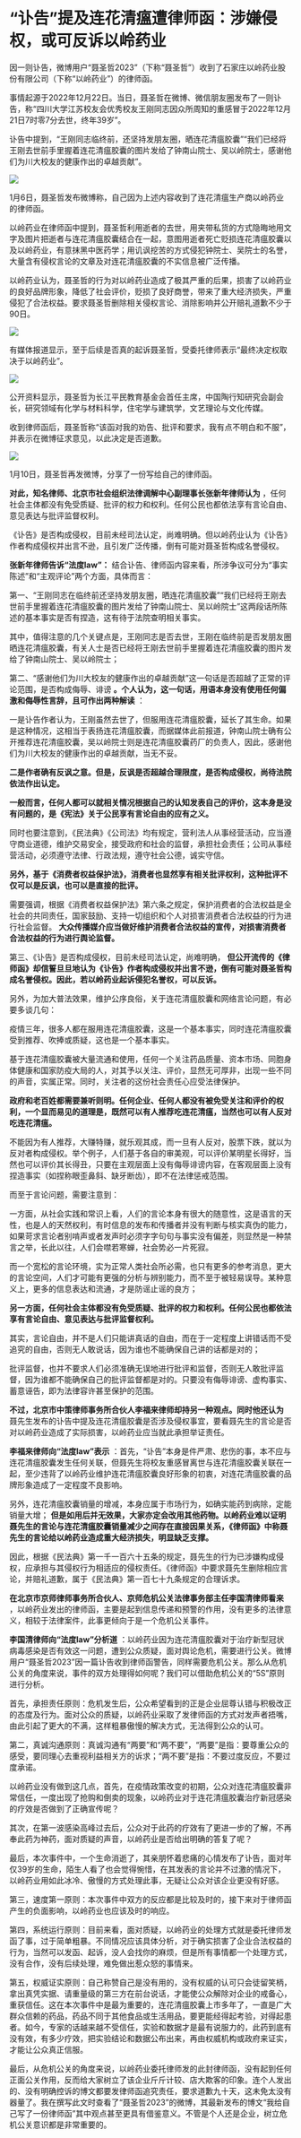# “讣告”提及连花清瘟遭律师函：涉嫌侵权，或可反诉以岭药业

因一则讣告，微博用户“聂圣哲2023”（下称“聂圣哲”）收到了石家庄以岭药业股份有限公司（下称“以岭药业”）的律师函。

事情起源于2022年12月22日。当日，聂圣哲在微博、微信朋友圈发布了一则讣告，称“四川大学江苏校友会优秀校友王刚同志因众所周知的重感冒于2022年12月21日7时零7分去世，终年39岁”。

讣告中提到，“王刚同志临终前，还坚持发朋友圈，晒连花清瘟胶囊”“我们已经将王刚去世前手里握着连花清瘟胶囊的图片发给了钟南山院士、吴以岭院士，感谢他们为川大校友的健康作出的卓越贡献”。

![](https://inews.gtimg.com/newsapp_bt/0/15605197619/1000)

1月6日，聂圣哲发布微博称，自己因为上述内容收到了连花清瘟生产商以岭药业的律师函。

以岭药业在律师函中提到，聂圣哲利用逝者的去世，用夹带私货的方式隐晦地用文字及图片把逝者与连花清瘟胶囊结合在一起，意图用逝者死亡贬损连花清瘟胶囊以及以岭药业，有意抹黑中医药学；用讥讽挖苦的方式侵犯钟院士、吴院士的名誉，大量含有侵权言论的文章及对连花清瘟胶囊的不实信息被广泛传播。

以岭药业认为，聂圣哲的行为对以岭药业造成了极其严重的后果，损害了以岭药业的良好品牌形象，降低了社会评价，贬损了良好商誉，带来了重大经济损失，严重侵犯了合法权益。要求聂圣哲删除相关侵权言论、消除影响并公开赔礼道歉不少于90日。

![](https://inews.gtimg.com/newsapp_bt/0/15605197616/1000)

有媒体报道显示，至于后续是否真的起诉聂圣哲，受委托律师表示“最终决定权取决于以岭药业”。

![](https://inews.gtimg.com/newsapp_bt/0/15605197607/1000)

公开资料显示，聂圣哲为长江平民教育基金会首任主席，中国陶行知研究会副会长，研究领域有化学与材料科学，住宅学与建筑学，文艺理论与文化传媒。

收到律师函后，聂圣哲称“该函对我的劝告、批评和要求，我有点不明白和不服”，并表示在微博征求意见，以此决定是否道歉。

![](https://inews.gtimg.com/newsapp_bt/0/15605197604/1000)

1月10日，聂圣哲再发微博，分享了一份写给自己的律师函。

**对此，知名律师、北京市社会组织法律调解中心副理事长张新年律师认为**
，任何社会主体都没有免受质疑、批评的权力和权利。任何公民也都依法享有言论自由、意见表达与批评监督权利。

《讣告》是否构成侵权，目前未经司法认定，尚难明确。但以岭药业认为《讣告》作者构成侵权并出言不逊，且引发广泛传播，倒有可能对聂圣哲构成名誉侵权。

**张新年律师告诉“法度law”：** 结合讣告、律师函内容来看，所涉争议可分为“事实陈述”和“主观评论”两个方面，具体而言：

第一、“王刚同志在临终前还坚持发朋友圈，晒连花清瘟胶囊”“我们已经将王刚去世前手里握着连花清瘟胶囊的图片发给了钟南山院士、吴以岭院士”这两段话所陈述的基本事实是否有捏造，这有待于法院查明相关事实。

其中，值得注意的几个关键点是，王刚同志是否去世，王刚在临终前是否发朋友圈晒连花清瘟胶囊，有关人士是否已经将王刚去世前手里握着连花清瘟胶囊的图片发给了钟南山院士、吴以岭院士；

第二、“感谢他们为川大校友的健康作出的卓越贡献”这一句话是否超越了正常的评论范围，是否构成侮辱、诽谤
**。个人认为，这一句话，用语本身没有使用任何偏激和侮辱性言辞，且可作出两种解读** ：

一是讣告作者认为，王刚虽然去世了，但服用连花清瘟胶囊，延长了其生命。如果是这种情况，这相当于表扬连花清瘟胶囊，而据媒体此前报道，钟南山院士确有公开推荐连花清瘟胶囊，吴以岭院士则是连花清瘟胶囊药厂的负责人，因此，感谢他们为川大校友的健康作出的卓越贡献，当无不妥。

**二是作者确有反讽之意。但是，反讽是否超越合理限度，是否构成侵权，尚待法院依法作出认定。**

**一般而言，任何人都可以就相关情况根据自己的认知发表自己的评价，这本身是没有问题的，是《宪法》关于公民享有言论自由的应有之义。**

同时也要注意到，《民法典》《公司法》均有规定，营利法人从事经营活动，应当遵守商业道德，维护交易安全，接受政府和社会的监督，承担社会责任；公司从事经营活动，必须遵守法律、行政法规，遵守社会公德，诚实守信。

**另外，基于《消费者权益保护法》，消费者也显然享有相关批评权利，这种批评不仅可以是反讽，也可以是直接的批评。**

需要强调，根据《消费者权益保护法》第六条之规定，保护消费者的合法权益是全社会的共同责任，国家鼓励、支持一切组织和个人对损害消费者合法权益的行为进行社会监督。
**大众传播媒介应当做好维护消费者合法权益的宣传，对损害消费者合法权益的行为进行舆论监督。**

第三、《讣告》是否构成侵权，目前未经司法认定，尚难明确，
**但公开流传的《律师函》却信誓旦旦地认为《讣告》作者构成侵权并出言不逊，倒有可能对聂圣哲构成名誉侵权。因此，若以岭药业起诉侵犯名誉权，可以反诉。**

另外，为加大普法效果，维护公序良俗，关于连花清瘟胶囊和网络言论问题，有必要多谈几句：

疫情三年，很多人都在服用连花清瘟胶囊，这是一个基本事实，同时连花清瘟胶囊受到推荐、吹捧或质疑，这也是一个基本事实。

基于连花清瘟胶囊被大量流通和使用，任何一个关注药品质量、资本市场、同胞身体健康和国家防疫大局的人，对其予以关注、评价，显然无可厚非，出现一些不同的声音，实属正常。同时，关注者的这份社会责任心应受法律保护。

**政府和老百姓都需要兼听则明。任何企业、任何人都没有被免受关注和评价的权利，一个显而易见的道理是，既然可以有人推荐吃连花清瘟，当然也可以有人反对吃连花清瘟。**

不能因为有人推荐，大赚特赚，就乐观其成，而一旦有人反对，股票下跌，就以为反对者构成侵权。举个例子，人们基于各自的审美观，可以评价某明星长得好，当然也可以评价其长得丑，只要在主观层面上没有侮辱诽谤内容，在客观层面上没有捏造事实（如捏称眼歪鼻斜、缺牙断齿），即不在法律惩戒范围。

而至于言论问题，需要注意到：

一方面，从社会实践和常识上看，人们的言论本身有很大的随意性，这是语言的天性，也是人的天然权利，有时信息的发布和传播者并没有判断与核实真伪的能力，如果苛求言论者别啃声或者发声时必须字字句句与事实没有偏差，则显然是一种禁言之举，长此以往，人们会噤若寒蝉，社会势必一片死寂。

而一个宽松的言论环境，实为正常人类社会所必需，也只有更多的参考消息，更大的言论空间，人们才可能有更强的分析与辨别能力，而不至于被轻易误导。某种意义上，更多的信息表达和流通，才是防谣止谣的良方；

**另一方面，任何社会主体都没有免受质疑、批评的权力和权利。任何公民也都依法享有言论自由、意见表达与批评监督权利。**

其实，言论自由，并不是人们只能讲真话的自由，而在于一定程度上讲错话而不受追究的自由，否则无人敢说话，因为谁也不能确保自己讲的话都是对的；

批评监督，也并不要求人们必须准确无误地进行批评和监督，否则无人敢批评监督，因为谁都不能确保自己的批评监督都是对的。只要没有侮辱诽谤、虚构事实、蓄意诬告，即为法律容许甚至保护的范围。

**不过，北京市中策律师事务所合伙人李福来律师却持另一种观点。同时他还认为**
聂先生发布的讣告中提及连花清瘟胶囊是否涉及侵权事宜，要看聂先生的言论是否对以岭药业造成了实际损害，以岭药业应当就此承担举证责任。

**李福来律师向“法度law”表示**
：首先，“讣告”本身是件严肃、悲伤的事，本不应与连花清瘟胶囊发生任何关联，但聂先生将校友重感冒离世与连花清瘟胶囊关联在一起，至少违背了以岭药业维护连花清瘟胶囊良好形象的初衷，对连花清瘟胶囊的品牌形象造成了一定程度不良影响。

另外，连花清瘟胶囊销量的增减，本身应属于市场行为，如确实能药到病除，定能销量大增；
**但是如用后并无效果，大家亦定会改用其他药物。以岭药业难以证明聂先生的言论与连花清瘟胶囊销量减少之间存在直接因果关系，《律师函》中称聂先生的言论给以岭药业造成重大经济损失，明显缺乏支撑。**

因此，根据《民法典》第一千一百六十五条的规定，聂先生的行为已涉嫌构成侵权，应承担与其侵权行为相适应的侵权责任。《律师函》中要求聂先生删除相应言论，并赔礼道歉，属于《民法典》第一百七十九条规定的合理诉求。

**在北京市京师律师事务所合伙人、京师危机公关法律事务部主任李国清律师看来**
，以岭药业发出的律师函，主要是起到信息传递和预警的作用，没有更多的法律意义，相较于法律案件，此事更倾向于是一个危机公关事件。

**李国清律师向“法度law”分析道**
：以岭药业因为连花清瘟胶囊对于治疗新型冠状病毒感染是否有效这一问题，遭到公众质疑，面对舆论危机，需要进行公关。微博用户“聂圣哲2023”因一篇讣告收到律师函警告，同样需要危机公关。那么从危机公关的角度来说，事件的双方处理得如何呢？我们可以借助危机公关的“5S”原则进行分析。

首先，承担责任原则：危机发生后，公众希望看到的正是企业屈尊认错与积极改正的态度及行为。面对公众的质疑，以岭药业采取了发律师函的方式对发声者捂嘴，由此引起了更大的不满，这样粗暴傲慢的解决方式，无法得到公众的认可。

第二，真诚沟通原则：真诚沟通有“两要”和“两不要”，“两要”是指：要尊重公众的感受，要同理心去重视利益相关方的诉求；“两不要”是指：不要过度反应，不要过度承诺。

以岭药业没有做到这几点，首先，在疫情政策改变的初期，公众对连花清瘟胶囊非常信任，一度出现了抢购和倒卖的现象，以岭药业对于连花清瘟胶囊治疗新冠感染的疗效是否做到了正确宣传呢？

其次，在第一波感染高峰过去后，公众对于此药的疗效有了更进一步的了解，不再奉此药为神药，面对质疑的声音，以岭药业是否给出明确的答复了呢？

最后，本次事件中，一个生命消逝了，其亲朋怀着悲痛的心情发布了讣告，面对年仅39岁的生命，陌生人看了也会觉得惋惜，在其发表的言论并不过激的情况下，以岭药业用如此冰冷、傲慢的方式处理此事，无疑让公众对该企业更没有好感。

第三，速度第一原则：本次事件中双方的反应都是比较及时的，接下来对于律师函产生的负面影响，以岭药业也应该及时的响应。

第四，系统运行原则：目前来看，面对质疑，以岭药业的处理方式就是委托律师发函了事，过于简单粗暴。不同情况应该具体分析，对于确实损害了企业合法权益的行为，当然可以发函、起诉，没人会找你的麻烦，但是所有事情都一个处理方式，没有合作，没有后续处理，难免做出惹众怒的事情来。

第五，权威证实原则：自己称赞自己是没有用的，没有权威的认可只会徒留笑柄，拿出真凭实据、请重量级的第三方在前台说话，才能使公众解除对企业的戒备心，重获信任。这在本次事件中是最为重要的，连花清瘟胶囊上市多年了，一直是广大群众信赖的药品，药品不同于其他食品或生活用品，要更能经得起考验，对得起患者。如今，专家的话越来越不受信任，实验和数据才是最有说服力的，此药到底有没有效，有多少疗效，把实验结论和数据公布出来，再由权威机构或政府来证实，才能让公众真正信服。

最后，从危机公关的角度来说，以岭药业委托律师发的此封律师函，没有起到任何正面公关作用，反而给大家树立了该企业斤斤计较、店大欺客的印象。连个人发出的、没有明确控诉的博文都要发律师函追究责任，要求道歉九十天，这未免太没有器量了。我在撰写此文时查看了“聂圣哲2023”的微博，其最新发布的博文“我给自己写了一份律师函”其中观点甚至更具有借鉴意义。不管是个人还是企业，树立危机公关意识都是非常重要的。

